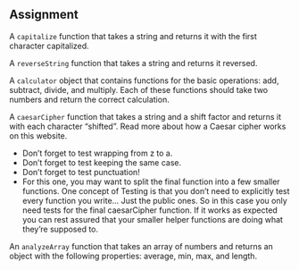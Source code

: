 ## Assignment

A `capitalize` function that takes a string and returns it with the first character capitalized.

A `reverseString` function that takes a string and returns it reversed.

A `calculator` object that contains functions for the basic operations: add, subtract, divide, and multiply. Each of these functions should take two numbers and return the correct calculation.

A `caesarCipher` function that takes a string and a shift factor and returns it with each character “shifted”. Read more about how a Caesar cipher works on this website.
- Don’t forget to test wrapping from z to a.
- Don’t forget to test keeping the same case.
- Don’t forget to test punctuation!
- For this one, you may want to split the final function into a few smaller functions. One concept of Testing is that you don’t need to explicitly test every function you write… Just the public ones. So in this case you only need tests for the final caesarCipher function. If it works as expected you can rest assured that your smaller helper functions are doing what they’re supposed to.

An `analyzeArray` function that takes an array of numbers and returns an object with the following properties: average, min, max, and length.
